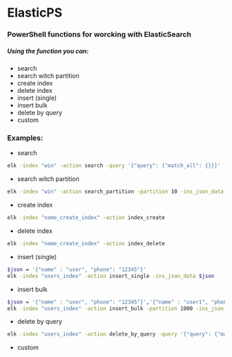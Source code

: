 # ElasticPS
### PowerShell functions for worcking with ElasticSearch
##### Using the function you can:
- search
- search witch partition
- create index
- delete index
- insert (single)
- insert bulk
- delete by query
- custom

### Examples:
- search
```sh
elk -index "win" -action search -query '{"query": {"match_all": {}}}'
```
- search witch partition
```sh
elk -index "win" -action search_partition -partition 10 -ins_json_data '{"size": 0,"aggs": {"ip": {"terms": {"field": "ipaddress", "size":1000,"include": {"partition": 1,"num_partitions": 11 }},"aggregations": {"fqdn": {"terms": {"field": "fqdn"}}}}}}'
```
- create index
```sh
elk -index "name_create_index" -action index_create
```
- delete index
```sh
elk -index "name_create_index" -action index_delete
```
- insert (single)
```sh
$json = '{"name" : "user", "phone": "12345"}'
elk -index "users_index" -action insert_single -ins_json_data $json
```
- insert bulk
```sh
$json = '{"name" : "user", "phone": "12345"}','{"name" : "user1", "phone": "22225"}'
elk -index "users_index" -action insert_bulk -partition 1000 -ins_json_data $json
```
- delete by query
```sh
elk -index "users_index" -action delete_by_query -query '{"query": {"match_all": {}}}'
```
- custom
```sh
```
